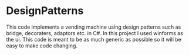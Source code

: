 # DesignPatterns 
This code implements a vending machine using design patterns such as bridge, decoraters, adaptors etc. in C#.
In this project I used winforms as the ui.
This code is meant to be as much generic as possible so it will be easy to make code changing.
